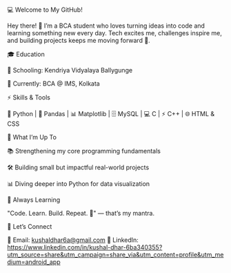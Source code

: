 💻 Welcome to My GitHub!

Hey there! 👋 I’m a BCA student who loves turning ideas into code and learning something new every day.
Tech excites me, challenges inspire me, and building projects keeps me moving forward 🚀.

🎓 Education

🏫 Schooling: Kendriya Vidyalaya Ballygunge

💼 Currently: BCA @ IMS, Kolkata

⚡ Skills & Tools

🐍 Python | 🐼 Pandas | 📊 Matplotlib | 🗄️ MySQL | 💻 C | ⚡ C++ | 🌐 HTML & CSS

📌 What I’m Up To

📚 Strengthening my core programming fundamentals

🛠️ Building small but impactful real-world projects

📊 Diving deeper into Python for data visualization

🌱 Always Learning

"Code. Learn. Build. Repeat. 🔁" — that’s my mantra.

🤝 Let’s Connect

📧 Email: kushaldhar6a@gmail.com 
💼 LinkedIn: https://www.linkedin.com/in/kushal-dhar-6ba340355?utm_source=share&utm_campaign=share_via&utm_content=profile&utm_medium=android_app

